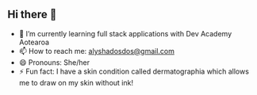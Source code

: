 ## Hi there 👋
- 🌱 I’m currently learning full stack applications with Dev Academy Aotearoa
- 📫 How to reach me: alyshadosdos@gmail.com
- 😄 Pronouns: She/her
- ⚡ Fun fact: I have a skin condition called dermatographia which allows me to draw on my skin without ink!


<!--
**alysha-dosdos/alysha-dosdos** is a ✨ _special_ ✨ repository because its `README.md` (this file) appears on your GitHub profile.

Here are some ideas to get you started:

- 🔭 I’m currently working on ...
- 🌱 I’m currently learning ...
- 👯 I’m looking to collaborate on ...
- 🤔 I’m looking for help with ...
- 💬 Ask me about ...
- 📫 How to reach me: ...
- 😄 Pronouns: ...
- ⚡ Fun fact: ...
-->
